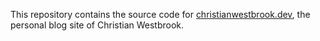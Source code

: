 This repository contains the source code for [christianwestbrook.dev](https://christianwestbrook.dev/), the personal blog site of Christian Westbrook.